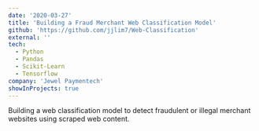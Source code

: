 ```yaml
---
date: '2020-03-27'
title: 'Building a Fraud Merchant Web Classification Model'
github: 'https://github.com/jjlim7/Web-Classification'
external: ''
tech:
  - Python
  - Pandas
  - Scikit-Learn
  - Tensorflow
company: 'Jewel Paymentech'
showInProjects: true
---
```


Building a web classification model to detect fraudulent or illegal merchant websites using scraped web content.

